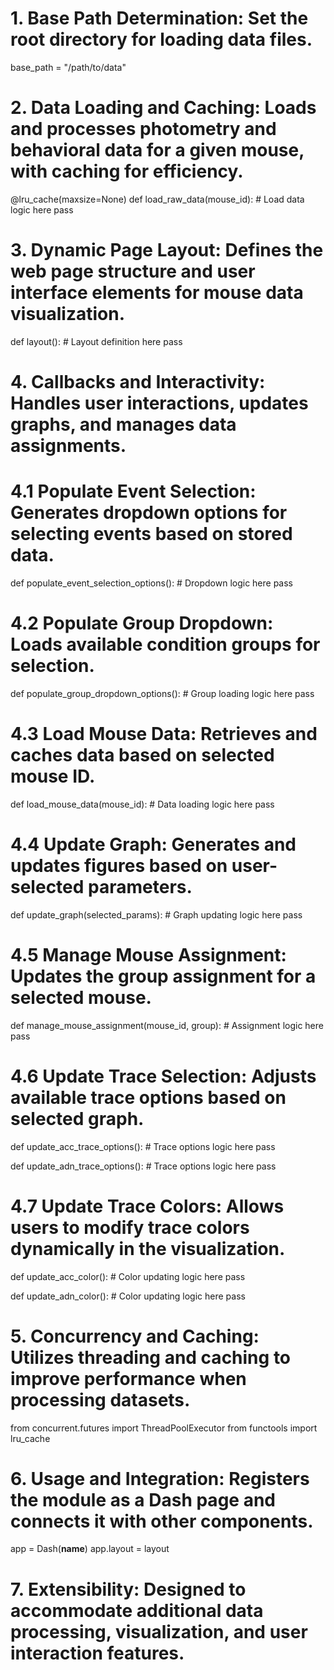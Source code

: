 # 1. Base Path Determination: Set the root directory for loading data files.
base_path = "/path/to/data"

# 2. Data Loading and Caching: Loads and processes photometry and behavioral data for a given mouse, with caching for efficiency.
@lru_cache(maxsize=None)
def load_raw_data(mouse_id):
    # Load data logic here
    pass

# 3. Dynamic Page Layout: Defines the web page structure and user interface elements for mouse data visualization.
def layout():
    # Layout definition here
    pass

# 4. Callbacks and Interactivity: Handles user interactions, updates graphs, and manages data assignments.

# 4.1 Populate Event Selection: Generates dropdown options for selecting events based on stored data.
def populate_event_selection_options():
    # Dropdown logic here
    pass

# 4.2 Populate Group Dropdown: Loads available condition groups for selection.
def populate_group_dropdown_options():
    # Group loading logic here
    pass

# 4.3 Load Mouse Data: Retrieves and caches data based on selected mouse ID.
def load_mouse_data(mouse_id):
    # Data loading logic here
    pass

# 4.4 Update Graph: Generates and updates figures based on user-selected parameters.
def update_graph(selected_params):
    # Graph updating logic here
    pass

# 4.5 Manage Mouse Assignment: Updates the group assignment for a selected mouse.
def manage_mouse_assignment(mouse_id, group):
    # Assignment logic here
    pass

# 4.6 Update Trace Selection: Adjusts available trace options based on selected graph.
def update_acc_trace_options():
    # Trace options logic here
    pass

def update_adn_trace_options():
    # Trace options logic here
    pass

# 4.7 Update Trace Colors: Allows users to modify trace colors dynamically in the visualization.
def update_acc_color():
    # Color updating logic here
    pass

def update_adn_color():
    # Color updating logic here
    pass

# 5. Concurrency and Caching: Utilizes threading and caching to improve performance when processing datasets.
from concurrent.futures import ThreadPoolExecutor
from functools import lru_cache

# 6. Usage and Integration: Registers the module as a Dash page and connects it with other components.
app = Dash(__name__)
app.layout = layout

# 7. Extensibility: Designed to accommodate additional data processing, visualization, and user interaction features.